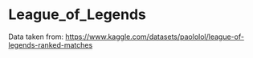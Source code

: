 # League_of_Legends

Data taken from: https://www.kaggle.com/datasets/paololol/league-of-legends-ranked-matches
